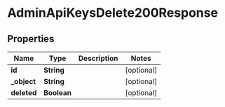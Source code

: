 

# AdminApiKeysDelete200Response


## Properties

| Name | Type | Description | Notes |
|------------ | ------------- | ------------- | -------------|
|**id** | **String** |  |  [optional] |
|**_object** | **String** |  |  [optional] |
|**deleted** | **Boolean** |  |  [optional] |



